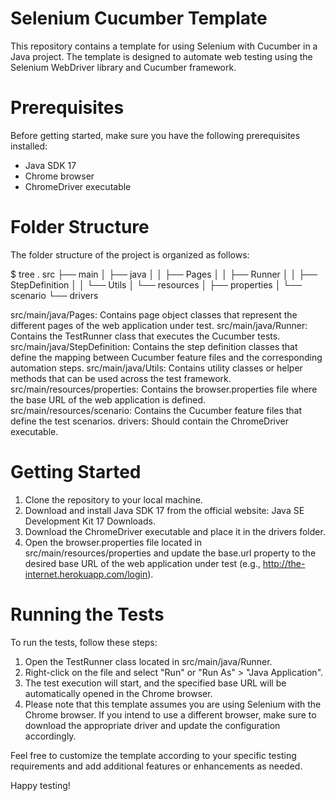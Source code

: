 # Selenium Cucumber Template
This repository contains a template for using Selenium with Cucumber in a Java project. The template is designed to automate web testing using the Selenium WebDriver library and Cucumber framework.

# Prerequisites
Before getting started, make sure you have the following prerequisites installed:

* Java SDK 17
* Chrome browser
* ChromeDriver executable

# Folder Structure
The folder structure of the project is organized as follows:

$ tree
.
src
├── main
│   ├── java
│   │   ├── Pages
│   │   ├── Runner
│   │   ├── StepDefinition
│   │   └── Utils
│   └── resources
│       ├── properties
│       └── scenario
└── drivers

src/main/java/Pages: Contains page object classes that represent the different pages of the web application under test.
src/main/java/Runner: Contains the TestRunner class that executes the Cucumber tests.
src/main/java/StepDefinition: Contains the step definition classes that define the mapping between Cucumber feature files and the corresponding automation steps.
src/main/java/Utils: Contains utility classes or helper methods that can be used across the test framework.
src/main/resources/properties: Contains the browser.properties file where the base URL of the web application is defined.
src/main/resources/scenario: Contains the Cucumber feature files that define the test scenarios.
drivers: Should contain the ChromeDriver executable.

# Getting Started
1. Clone the repository to your local machine.
2. Download and install Java SDK 17 from the official website: Java SE Development Kit 17 Downloads.
3. Download the ChromeDriver executable and place it in the drivers folder.
4. Open the browser.properties file located in src/main/resources/properties and update the base.url property to the desired base URL of the web application under test (e.g., http://the-internet.herokuapp.com/login).

# Running the Tests
To run the tests, follow these steps:

1. Open the TestRunner class located in src/main/java/Runner.
2. Right-click on the file and select "Run" or "Run As" > "Java Application".
3. The test execution will start, and the specified base URL will be automatically opened in the Chrome browser.
4. Please note that this template assumes you are using Selenium with the Chrome browser. If you intend to use a different browser, make sure to download the appropriate driver and update the configuration accordingly.

Feel free to customize the template according to your specific testing requirements and add additional features or enhancements as needed.

Happy testing!

